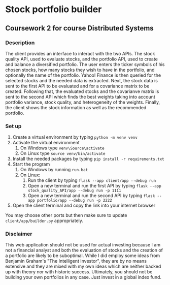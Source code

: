 # Stock portfolio builder
## Coursework 2 for course Distributed Systems

### Description
The client provides an interface to interact with the two APIs. The stock quality API, used to evaluate stocks, and the portfolio API, used to create and balance a diversified portfolio. The user enters the ticker symbols of his chosen stocks, how many stocks they wish to have in the portfolio, and optionally the name of the portfolio. Yahoo! Finance is then queried for the selected stocks and the needed data is extracted. Next, the stock data is sent to the first API to be evaluated and for a covariance matrix to be created. Following that, the evaluated stocks and the covarianve matrix is sent to the second API which finds the best weights taking into account portfolio variance, stock quality, and heterogeneity of the weights. Finally, the client shows the stock information as well as the recommended portfolio.

### Set up
1. Create a virtual environment by typing `python -m venv venv`
2. Activate the virtual environment
    1. On Windows type `venv\Source\activate`
    2. On Linux type `source venv/bin/activate`
3. Install the needed packages by typing `pip install -r requirements.txt`
4. Start the program
    1. On Windows by running `run.bat`
    2. On Linux:
        1. Run the client by typing `flask --app client/app --debug run`
        2. Open a new terminal and run the first API by typing `flask --app stock_quality_API/app --debug run -p 1111`
        3. Open a new terminal and run the second API by typing `flask --app portfolio/app --debug run -p 2222`
5. Open the client terminal and copy the link into your internet browser

You may choose other ports but then make sure to update `client/app/builder.py` appropriately.

### Disclaimer
This web application should not be used for actual investing because I am not a financial analyst and both the evaluation of stocks and the creation of a portfolio are likely to be suboptimal. While I did employ some ideas from Benjamin Graham's "The Intelligent Investor", they are by no means extensive and they are mixed with my own ideas which are neither backed up with theory nor with historic success. Ultimately, you should not be building your own portfolios in any case. Just invest in a global index fund. 
